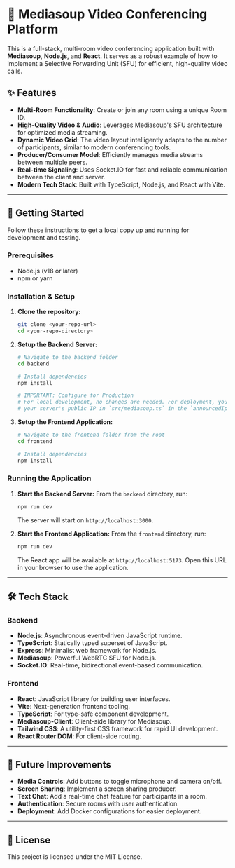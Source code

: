 # 🎥 Mediasoup Video Conferencing Platform

This is a full-stack, multi-room video conferencing application built with **Mediasoup**, **Node.js**, and **React**. It serves as a robust example of how to implement a Selective Forwarding Unit (SFU) for efficient, high-quality video calls.

## ✨ Features

- **Multi-Room Functionality**: Create or join any room using a unique Room ID.
- **High-Quality Video & Audio**: Leverages Mediasoup's SFU architecture for optimized media streaming.
- **Dynamic Video Grid**: The video layout intelligently adapts to the number of participants, similar to modern conferencing tools.
- **Producer/Consumer Model**: Efficiently manages media streams between multiple peers.
- **Real-time Signaling**: Uses Socket.IO for fast and reliable communication between the client and server.
- **Modern Tech Stack**: Built with TypeScript, Node.js, and React with Vite.

---

## 🚀 Getting Started

Follow these instructions to get a local copy up and running for development and testing.

### Prerequisites

- Node.js (v18 or later)
- npm or yarn

### Installation & Setup

1.  **Clone the repository:**
    ```bash
    git clone <your-repo-url>
    cd <your-repo-directory>
    ```

2.  **Setup the Backend Server:**
    ```bash
    # Navigate to the backend folder
    cd backend

    # Install dependencies
    npm install

    # IMPORTANT: Configure for Production
    # For local development, no changes are needed. For deployment, you must set
    # your server's public IP in `src/mediasoup.ts` in the `announcedIp` field.
    ```

3.  **Setup the Frontend Application:**
    ```bash
    # Navigate to the frontend folder from the root
    cd frontend

    # Install dependencies
    npm install
    ```

### Running the Application

1.  **Start the Backend Server:**
    From the `backend` directory, run:
    ```bash
    npm run dev
    ```
    The server will start on `http://localhost:3000`.

2.  **Start the Frontend Application:**
    From the `frontend` directory, run:
    ```bash
    npm run dev
    ```
    The React app will be available at `http://localhost:5173`. Open this URL in your browser to use the application.

---

## 🛠️ Tech Stack

### Backend
- **Node.js**: Asynchronous event-driven JavaScript runtime.
- **TypeScript**: Statically typed superset of JavaScript.
- **Express**: Minimalist web framework for Node.js.
- **Mediasoup**: Powerful WebRTC SFU for Node.js.
- **Socket.IO**: Real-time, bidirectional event-based communication.

### Frontend
- **React**: JavaScript library for building user interfaces.
- **Vite**: Next-generation frontend tooling.
- **TypeScript**: For type-safe component development.
- **Mediasoup-Client**: Client-side library for Mediasoup.
- **Tailwind CSS**: A utility-first CSS framework for rapid UI development.
- **React Router DOM**: For client-side routing.

---

## 🔮 Future Improvements

- **Media Controls**: Add buttons to toggle microphone and camera on/off.
- **Screen Sharing**: Implement a screen sharing producer.
- **Text Chat**: Add a real-time chat feature for participants in a room.
- **Authentication**: Secure rooms with user authentication.
- **Deployment**: Add Docker configurations for easier deployment.

---

## 📄 License

This project is licensed under the MIT License.
